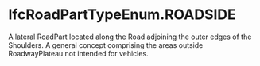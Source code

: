 IfcRoadPartTypeEnum.ROADSIDE
============================
A lateral RoadPart located along the Road adjoining the outer edges of the
Shoulders. A general concept comprising the areas outside RoadwayPlateau not
intended for vehicles.  


